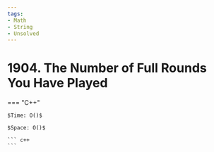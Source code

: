 ```yaml
---
tags:
- Math
- String
- Unsolved
---
```



# 1904. The Number of Full Rounds You Have Played

=== "C++"

    $Time: O()$

    $Space: O()$

    ``` c++
    ```